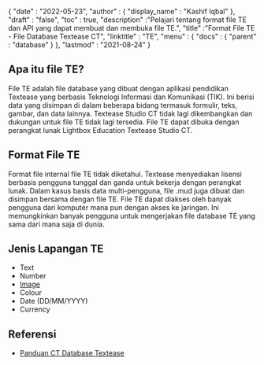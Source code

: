 {
  "date" : "2022-05-23",
  "author" : {
    "display_name" : "Kashif Iqbal"
},
  "draft" : "false",
  "toc" : true,
  "description" :"Pelajari tentang format file TE dan API yang dapat membuat dan membuka file TE.",
  "title" :"Format File TE - File Database Textease CT",
  "linktitle" : "TE",
  "menu" : {
    "docs" : {
      "parent" : "database"
}
},
  "lastmod" : "2021-08-24"
}

## Apa itu file TE?

File TE adalah file database yang dibuat dengan aplikasi pendidikan Textease yang berbasis Teknologi Informasi dan Komunikasi (TIK). Ini berisi data yang disimpan di dalam beberapa bidang termasuk formulir, teks, gambar, dan data lainnya. Textease Studio CT tidak lagi dikembangkan dan dukungan untuk file TE tidak lagi tersedia. File TE dapat dibuka dengan perangkat lunak Lightbox Education Textease Studio CT.

## Format File TE

Format file internal file TE tidak diketahui. Textease menyediakan lisensi berbasis pengguna tunggal dan ganda untuk bekerja dengan perangkat lunak. Dalam kasus basis data multi-pengguna, file .mud juga dibuat dan disimpan bersama dengan file TE. File TE dapat diakses oleh banyak pengguna dari komputer mana pun dengan akses ke jaringan. Ini memungkinkan banyak pengguna untuk mengerjakan file database TE yang sama dari mana saja di dunia.

## Jenis Lapangan TE

* Text
* Number
* [Image](/id/image/)
* Colour
* Date (DD/MM/YYYY)
* Currency

## Referensi ##

* [Panduan CT Database Textease](https://products.conholdate.app/viewer/view/8MPsb0m0GyulEw3GO/textease-database-ct-guide.pdf?preview=true.pdf)

